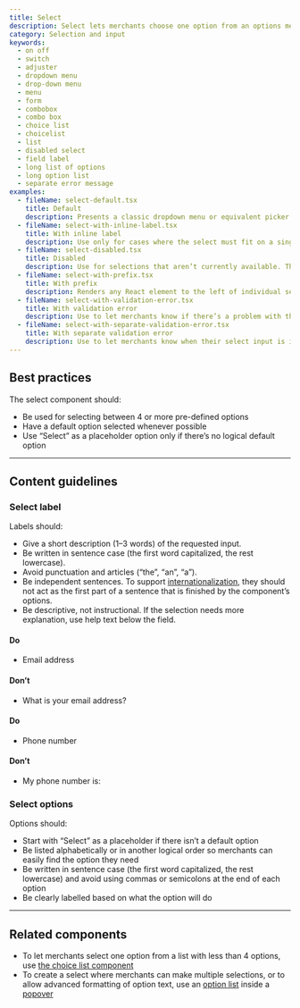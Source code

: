 ```yaml
---
title: Select
description: Select lets merchants choose one option from an options menu. Consider select when you have 4 or more options, to avoid cluttering the interface.
category: Selection and input
keywords:
  - on off
  - switch
  - adjuster
  - dropdown menu
  - drop-down menu
  - menu
  - form
  - combobox
  - combo box
  - choice list
  - choicelist
  - list
  - disabled select
  - field label
  - long list of options
  - long option list
  - separate error message
examples:
  - fileName: select-default.tsx
    title: Default
    description: Presents a classic dropdown menu or equivalent picker as determined by merchants’ browsers.
  - fileName: select-with-inline-label.tsx
    title: With inline label
    description: Use only for cases where the select must fit on a single line, such as in a toolbar.
  - fileName: select-disabled.tsx
    title: Disabled
    description: Use for selections that aren’t currently available. The surrounding interface should make it clear why the select box is disabled and how to activate it.
  - fileName: select-with-prefix.tsx
    title: With prefix
    description: Renders any React element to the left of individual select options. Does not show in the dropdown.
  - fileName: select-with-validation-error.tsx
    title: With validation error
    description: Use to let merchants know if there’s a problem with their selection. For selects, a selection is typically invalid only when using a placeholder option (“Select”) and no other selection has been made.
  - fileName: select-with-separate-validation-error.tsx
    title: With separate validation error
    description: Use to let merchants know when their select input is invalid in the context of a group of form inputs that the select depends on.
---
```


## Best practices

The select component should:

- Be used for selecting between 4 or more pre-defined options
- Have a default option selected whenever possible
- Use “Select” as a placeholder option only if there’s no logical default option

---

## Content guidelines

### Select label

Labels should:

- Give a short description (1–3 words) of the requested input.
- Be written in sentence case (the first word capitalized, the rest lowercase).
- Avoid punctuation and articles (“the”, “an”, “a”).
- Be independent sentences. To support [internationalization](https://polaris.shopify.com/foundations/internationalization), they should not act as the first part of a sentence that is finished by the component’s options.
- Be descriptive, not instructional. If the selection needs more explanation, use help text below the field.

<!-- dodont -->

#### Do

- Email address

#### Don’t

- What is your email address?

<!-- end -->

<!-- dodont -->

#### Do

- Phone number

#### Don’t

- My phone number is:

<!-- end -->

### Select options

Options should:

- Start with “Select” as a placeholder if there isn’t a default option
- Be listed alphabetically or in another logical order so merchants can easily find the option they need
- Be written in sentence case (the first word capitalized, the rest lowercase) and avoid using commas or semicolons at the end of each option
- Be clearly labelled based on what the option will do

---

## Related components

- To let merchants select one option from a list with less than 4 options, use [the choice list component](https://polaris.shopify.com/components/choice-list)
- To create a select where merchants can make multiple selections, or to allow advanced formatting of option text, use an [option list](https://polaris.shopify.com/components/option-list) inside a [popover](https://polaris.shopify.com/components/popover)
